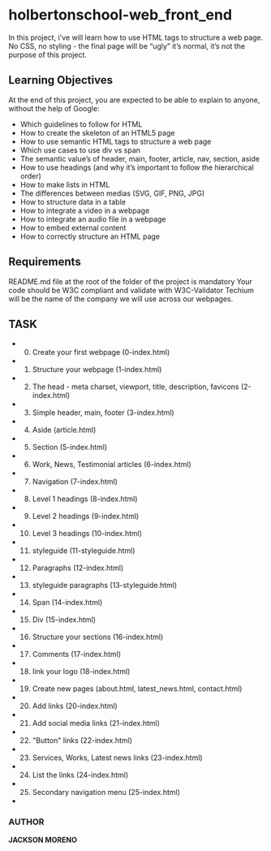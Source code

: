 # holbertonschool-web_front_end
In this project, i've will learn how to use HTML tags to structure a web page. No CSS, no styling - the final page will be “ugly” it’s normal, it’s not the purpose of this project.


## Learning Objectives

At the end of this project, you are expected to be able to explain to anyone, without the help of Google:

+ Which guidelines to follow for HTML
+ How to create the skeleton of an HTML5 page
+ How to use semantic HTML tags to structure a web page
+ Which use cases to use div vs span
+ The semantic value’s of header, main, footer, article, nav, section, aside
+ How to use headings (and why it’s important to follow the hierarchical order)
+ How to make lists in HTML
+ The differences between medias (SVG, GIF, PNG, JPG)
+ How to structure data in a table
+ How to integrate a video in a webpage
+ How to integrate an audio file in a webpage
+ How to embed external content
+ How to correctly structure an HTML page

## Requirements

README.md file at the root of the folder of the project is mandatory
Your code should be W3C compliant and validate with W3C-Validator
Techium will be the name of the company we will use across our webpages.

## TASK
+ 0. Create your first webpage (0-index.html)
+ 1. Structure your webpage (1-index.html)
+ 2. The head - meta charset, viewport, title, description, favicons (2-index.html)
+ 3. Simple header, main, footer (3-index.html)
+ 4. Aside (article.html)
+ 5. Section (5-index.html)
+ 6. Work, News, Testimonial articles (6-index.html)
+ 7. Navigation (7-index.html)
+ 8. Level 1 headings (8-index.html)
+ 9. Level 2 headings (9-index.html)
+ 10. Level 3 headings (10-index.html)
+ 11. styleguide (11-styleguide.html)
+ 12. Paragraphs (12-index.html)
+ 13. styleguide paragraphs (13-styleguide.html)
+ 14. Span (14-index.html)
+ 15. Div (15-index.html)
+ 16. Structure your sections (16-index.html)
+ 17. Comments (17-index.html)
+ 18. link your logo (18-index.html)
+ 19. Create new pages (about.html, latest_news.html, contact.html)
+ 20. Add links (20-index.html)
+ 21. Add social media links (21-index.html)
+ 22. "Button" links (22-index.html)
+ 23. Services, Works, Latest news links (23-index.html)
+ 24. List the links (24-index.html)
+ 25. Secondary navigation menu (25-index.html)
+ 

### AUTHOR
**JACKSON MORENO**